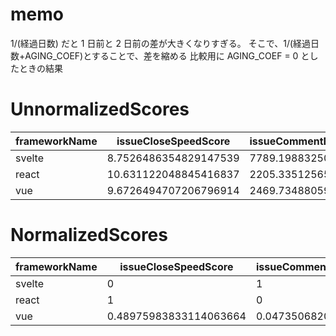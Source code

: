 # memo

1/(経過日数) だと 1 日前と 2 日前の差が大きくなりすぎる。
そこで、1/(経過日数+AGING_COEF)とすることで、差を縮める
比較用に AGING_COEF = 0 としたときの結果

# UnnormalizedScores

| frameworkName | issueCloseSpeedScore  | issueCommentByCollaboratorScore | abandonedScore        | maintenanceScore |
| ------------- | --------------------- | ------------------------------- | --------------------- | ---------------- |
| svelte        | 8.7526486354829147539 | 7789.1988325040442498           | 5114.2129311631392734 | -                |
| react         | 10.631122048845416837 | 2205.3351256530072173           | 5441.715092682212536  | -                |
| vue           | 9.6726494707206796914 | 2469.7348805912594308           | 217.98679990359459743 | -                |

# NormalizedScores

| frameworkName | issueCloseSpeedScore   | issueCommentByCollaboratorScore | abandonedScore         | maintenanceScore       |
| ------------- | ---------------------- | ------------------------------- | ---------------------- | ---------------------- |
| svelte        | 0                      | 1                               | 0.93730490118105520064 | 0.06269509881894479936 |
| react         | 1                      | 0                               | 1                      | 0                      |
| vue           | 0.48975983833114063664 | 0.047350682040081124711         | 0                      | 0.53711052037122176135 |
